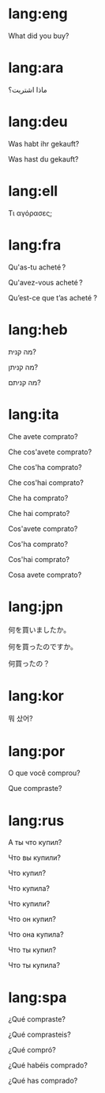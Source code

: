 # lang:eng

What did you buy?

# lang:ara

ماذا اشتريت؟

# lang:deu

Was habt ihr gekauft?

Was hast du gekauft?

# lang:ell

Τι αγόρασες;

# lang:fra

Qu'as-tu acheté ?

Qu'avez-vous acheté ?

Qu’est-ce que t’as acheté ?

# lang:heb

מה קנית?

מה קניתן?

מה קניתם?

# lang:ita

Che avete comprato?

Che cos'avete comprato?

Che cos'ha comprato?

Che cos'hai comprato?

Che ha comprato?

Che hai comprato?

Cos'avete comprato?

Cos'ha comprato?

Cos'hai comprato?

Cosa avete comprato?

# lang:jpn

何を買いましたか。

何を買ったのですか。

何買ったの？

# lang:kor

뭐 샀어?

# lang:por

O que você comprou?

Que compraste?

# lang:rus

А ты что купил?

Что вы купили?

Что купил?

Что купила?

Что купили?

Что он купил?

Что она купила?

Что ты купил?

Что ты купила?

# lang:spa

¿Qué compraste?

¿Qué comprasteis?

¿Qué compró?

¿Qué habéis comprado?

¿Qué has comprado?